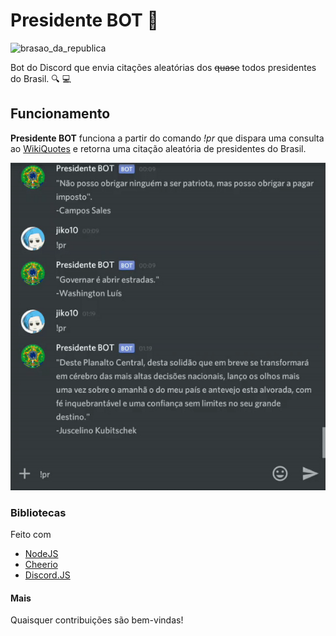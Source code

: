 
# Presidente BOT :speech_balloon:
![brasao_da_republica](assets/presidencia.ico)

Bot do Discord que envia citações aleatórias dos ~~quase~~ todos presidentes do Brasil. :mag: :computer:

## Funcionamento
**Presidente BOT** funciona a partir do comando *!pr* que dispara uma consulta ao [WikiQuotes](https://pt.wikiquote.org/wiki/P%C3%A1gina_principal) e retorna uma citação aleatória de presidentes do Brasil.

![Alt Text](assets/chat.gif)

### Bibliotecas
Feito com
- [NodeJS](https://nodejs.org/en/)
- [Cheerio](https://github.com/cheeriojs/cheerio) 
- [Discord.JS](https://discord.js.org/#/)

#### Mais
Quaisquer contribuições são bem-vindas!
